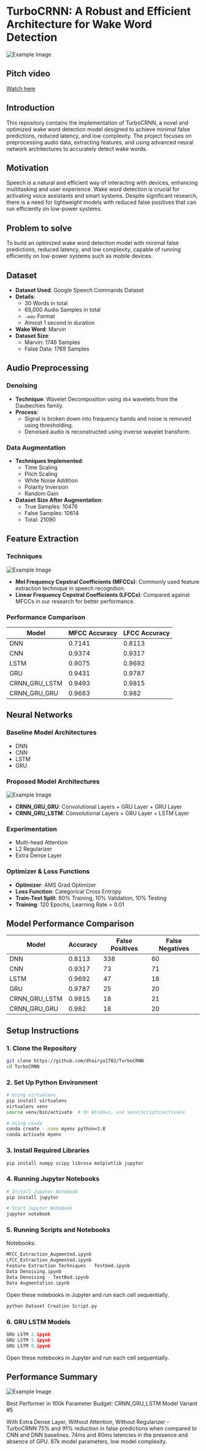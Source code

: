 # TurboCRNN: A Robust and Efficient Architecture for Wake Word Detection
![Example Image](images/intro.png)

## Pitch video
[Watch here](https://youtu.be/cwuS56DuIR4)




## Introduction
This repository contains the implementation of TurboCRNN, a novel and optimized wake word detection model designed to achieve minimal false predictions, reduced latency, and low complexity. The project focuses on preprocessing audio data, extracting features, and using advanced neural network architectures to accurately detect wake words.

## Motivation
Speech is a natural and efficient way of interacting with devices, enhancing multitasking and user experience. Wake word detection is crucial for activating voice assistants and smart systems. Despite significant research, there is a need for lightweight models with reduced false positives that can run efficiently on low-power systems.

## Problem to solve
To build an optimized wake word detection model with minimal false predictions, reduced latency, and low complexity, capable of running efficiently on low-power systems such as mobile devices.

## Dataset
- **Dataset Used**: Google Speech Commands Dataset
- **Details**:
  - 30 Words in total
  - 65,000 Audio Samples in total
  - `.wav` Format
  - Almost 1 second in duration
- **Wake Word**: Marvin
- **Dataset Size**:
  - Marvin: 1746 Samples
  - False Data: 1769 Samples

## Audio Preprocessing
### Denoising
- **Technique**: Wavelet Decomposition using `db4` wavelets from the Daubechies family.
- **Process**:
  - Signal is broken down into frequency bands and noise is removed using thresholding.
  - Denoised audio is reconstructed using inverse wavelet transform.

### Data Augmentation
- **Techniques Implemented**:
  - Time Scaling
  - Pitch Scaling
  - White Noise Addition
  - Polarity Inversion
  - Random Gain
- **Dataset Size After Augmentation**:
  - True Samples: 10476
  - False Samples: 10614
  - Total: 21090

## Feature Extraction
### Techniques

![Example Image](images/Feature-extraction.png)
- **Mel Frequency Cepstral Coefficients (MFCCs)**: Commonly used feature extraction technique in speech recognition.
- **Linear Frequency Cepstral Coefficients (LFCCs)**: Compared against MFCCs in our research for better performance.


### Performance Comparison
| Model            | MFCC Accuracy | LFCC Accuracy |
|------------------|---------------|---------------|
| DNN              | 0.7141        | 0.8113        |
| CNN              | 0.9374        | 0.9317        |
| LSTM             | 0.9075        | 0.9692        |
| GRU              | 0.9431        | 0.9787        |
| CRNN_GRU_LSTM    | 0.9493        | 0.9815        |
| CRNN_GRU_GRU     | 0.9663        | 0.982         |

## Neural Networks
### Baseline Model Architectures
- DNN
- CNN
- LSTM
- GRU

### Proposed Model Architectures
![Example Image](images/architecture.png)

- **CRNN_GRU_GRU**: Convolutional Layers + GRU Layer + GRU Layer
- **CRNN_GRU_LSTM**: Convolutional Layers + GRU Layer + LSTM Layer


### Experimentation
- Multi-head Attention
- L2 Regularizer
- Extra Dense Layer

### Optimizer & Loss Functions
- **Optimizer**: AMS Grad Optimizer
- **Loss Function**: Categorical Cross Entropy
- **Train-Test Split**: 80% Training, 10% Validation, 10% Testing
- **Training**: 120 Epochs, Learning Rate = 0.01

## Model Performance Comparison
| Model            | Accuracy | False Positives | False Negatives |
|------------------|----------|-----------------|-----------------|
| DNN              | 0.8113   | 338             | 60              |
| CNN              | 0.9317   | 73              | 71              |
| LSTM             | 0.9692   | 47              | 18              |
| GRU              | 0.9787   | 25              | 20              |
| CRNN_GRU_LSTM    | 0.9815   | 18              | 21              |
| CRNN_GRU_GRU     | 0.982    | 18              | 20              |

## Setup Instructions
### 1. Clone the Repository
```bash
git clone https://github.com/dhairya1702/TurboCRNN
cd TurboCRNN
```

### 2. Set Up Python Environment
```bash
# Using virtualenv
pip install virtualenv
virtualenv venv
source venv/bin/activate  # On Windows, use venv\Scripts\activate

# Using conda
conda create --name myenv python=3.8
conda activate myenv
```

### 3. Install Required Libraries
```bash
pip install numpy scipy librosa matplotlib jupyter
```
### 4.  Running Jupyter Notebooks
```bash
# Install Jupyter Notebook
pip install jupyter

# Start Jupyter Notebook
jupyter notebook
```

### 5. Running Scripts and Notebooks
Notebooks:
```python
MFCC_Extraction_Augmented.ipynb
LFCC_Extraction_Augmented.ipynb
Feature Extraction Techniques - Testbed.ipynb
Data Denoising.ipynb
Data Denoising - TestBed.ipynb
Data Augmentation.ipynb
```

Open these notebooks in Jupyter and run each cell sequentially.
```python
python Dataset Creation Script.py
```

### 6. GRU LSTM Models
```python
GRU LSTM 2.ipynb
GRU LSTM 5.ipynb
GRU LSTM 8.ipynb
```

Open these notebooks in Jupyter and run each cell sequentially.

## Performance Summary

![Example Image](images/100k.png)

Best Performer in 100k Parameter Budget: CRNN_GRU_LSTM Model Variant #5

With Extra Dense Layer, Without Attention, Without Regularizer - TurboCRNN
75% and 91% reduction in false predictions when compared to CNN and DNN baselines.
74ms and 80ms latencies in the presence and absence of GPU.
87k model parameters, low model complexity.
